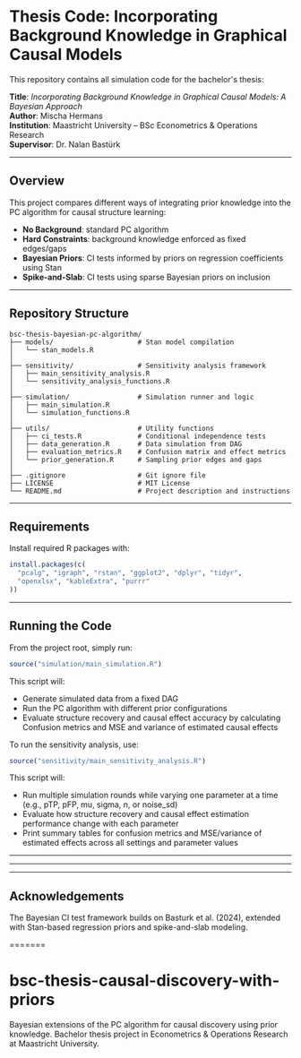 # Thesis Code: Incorporating Background Knowledge in Graphical Causal Models

This repository contains all simulation code for the bachelor's thesis:

**Title**: *Incorporating Background Knowledge in Graphical Causal Models: A Bayesian Approach*  
**Author**: Mischa Hermans  
**Institution**: Maastricht University – BSc Econometrics & Operations Research  
**Supervisor**: Dr. Nalan Bastürk

---

## Overview

This project compares different ways of integrating prior knowledge into the PC algorithm for causal structure learning:

- **No Background**: standard PC algorithm
- **Hard Constraints**: background knowledge enforced as fixed edges/gaps
- **Bayesian Priors**: CI tests informed by priors on regression coefficients using Stan
- **Spike-and-Slab**: CI tests using sparse Bayesian priors on inclusion

---

## Repository Structure

```
bsc-thesis-bayesian-pc-algorithm/
├── models/                     # Stan model compilation
│   └── stan_models.R
│
├── sensitivity/                # Sensitivity analysis framework
│   ├── main_sensitivity_analysis.R
│   └── sensitivity_analysis_functions.R
│
├── simulation/                 # Simulation runner and logic
│   ├── main_simulation.R
│   └── simulation_functions.R
│
├── utils/                      # Utility functions
│   ├── ci_tests.R              # Conditional independence tests
│   ├── data_generation.R       # Data simulation from DAG
│   ├── evaluation_metrics.R    # Confusion matrix and effect metrics
│   └── prior_generation.R      # Sampling prior edges and gaps
│
├── .gitignore                  # Git ignore file
├── LICENSE                     # MIT License
└── README.md                   # Project description and instructions

```

---

## Requirements

Install required R packages with:

```r
install.packages(c(
  "pcalg", "igraph", "rstan", "ggplot2", "dplyr", "tidyr",
  "openxlsx", "kableExtra", "purrr"
))
```

---

## Running the Code

From the project root, simply run:

```r
source("simulation/main_simulation.R")
```

This script will:
- Generate simulated data from a fixed DAG
- Run the PC algorithm with different prior configurations
- Evaluate structure recovery and causal effect accuracy by calculating Confusion metrics and MSE and variance of estimated causal effects

To run the sensitivity analysis, use:

```r
source("sensitivity/main_sensitivity_analysis.R")
```

This script will:

- Run multiple simulation rounds while varying one parameter at a time (e.g., pTP, pFP, mu, sigma, n, or noise_sd)
- Evaluate how structure recovery and causal effect estimation performance change with each parameter
- Print summary tables for confusion metrics and MSE/variance of estimated effects across all settings and parameter values

---

---

---

## Acknowledgements

The Bayesian CI test framework builds on Basturk et al. (2024), extended with Stan-based regression priors and spike-and-slab modeling.

=======
# bsc-thesis-causal-discovery-with-priors
Bayesian extensions of the PC algorithm for causal discovery using prior knowledge. Bachelor thesis project in Econometrics &amp; Operations Research at Maastricht University.